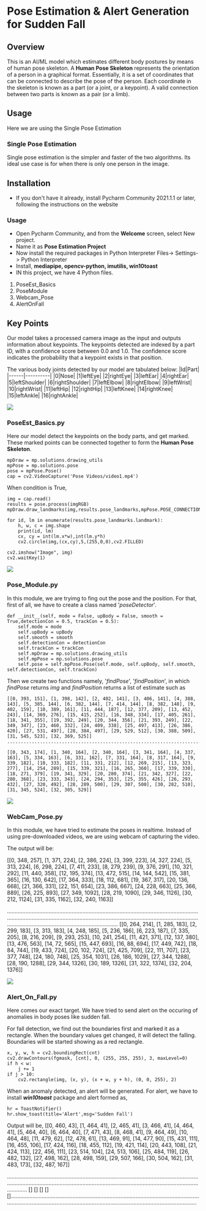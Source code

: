 # Pose Estimation & Alert Generation for Sudden Fall

## Overview
This is an AI/ML model which estimates different body postures by means of human pose skeleton. A **Human Pose Skeleton** represents the orientation of a person in a graphical format. Essentially, it is a set of coordinates that can be connected to describe the pose of the person. Each coordinate in the skeleton is known as a part (or a joint, or a keypoint). A valid connection between two parts is known as a pair (or a limb).



## Usage
Here we are using the Single Pose Estimation
### **Single Pose Estimation**
Single pose estimation is the simpler and faster of the two algorithms. Its ideal use case is for when there is only one person in the image.
## Installation 

- If you don't have it already, install Pycharm Community 2021.1.1  or later, following the instructions on the website

### Usage
- Open Pycharm Community, and from the **Welcome** screen, select New project.
- Name it as **Pose Estimation Project**
- Now install the required packages in Python Interpreter Files-> Settings-> Python Interpreter
- Install, **mediapipe, opencv-python, imutilis, win10toast**
- IN this project, we have 4 Python files.
1. PoseEst_Basics
2. PoseModule
3. Webcam_Pose
4. AlertOnFall

## Key Points
Our model takes a processed camera image as the input and outputs information about keypoints. The keypoints detected are indexed by a part ID, with a confidence score between 0.0 and 1.0. The confidence score indicates the probability that a keypoint exists in that position.


The various body joints detected by our model are tabulated below:
|Id|Part|
|------|----------|
|0|Nose|
|1|leftEye|
|2|rightEye|
|3|leftEar|
|4|rightEar|
|5|leftShoulder|
|6|rightShoulder|
|7|leftElbow|
|8|rightElbow|
|9|leftWrist|
|10|rightWrist|
|11|leftHip|
|12|rightHip|
|13|leftKnee|
|14|rightKnee|
|15|leftAnkle|
|16|rightAnkle|

![](https://i1.wp.com/www.marktechpost.com/wp-content/uploads/2020/08/Screenshot-2020-08-25-at-10.01.08-PM.png?fit=1039%2C620&ssl=1)

### **PoseEst_Basics.py**
Here our model detect the keypoints on the body parts, and get marked. These marked points can be connected together to form the **Human Pose Skeleton**.

```
mpDraw = mp.solutions.drawing_utils
mpPose = mp.solutions.pose
pose = mpPose.Pose()
cap = cv2.VideoCapture('Pose Videos/video1.mp4')
```
When condition is True,
``` 
img = cap.read()
results = pose.process(imgRGB)
mpDraw.draw_landmarks(img,results.pose_landmarks,mpPose.POSE_CONNECTIONS)

for id, lm in enumerate(results.pose_landmarks.landmark):
    h, w, c = img.shape
    print(id, lm)
    cx, cy = int(lm.x*w),int(lm.y*h)
    cv2.circle(img,(cx,cy),5,(255,0,0),cv2.FILLED)

cv2.imshow("Image", img)
cv2.waitKey(1)
```

![](https://learnopencv.com/wp-content/uploads/2018/05/OpenPose.jpg)

### **Pose_Module.py**
In this module, we are tryimg to fing out the pose and the position. For that, first of all, we have to create  a class named '_poseDetector_'.
```
def __init__(self, mode = False, upBody = False, smooth = True,detectionCon = 0.5, trackCon = 0.5):
    self.mode = mode
    self.upBody = upBody
    self.smooth = smooth
    self.detectionCon = detectionCon
    self.trackCon = trackCon
    self.mpDraw = mp.solutions.drawing_utils
    self.mpPose = mp.solutions.pose
    self.pose = self.mpPose.Pose(self.mode, self.upBody, self.smooth, self.detectionCon, self.trackCon)
```

Then we create two functions namely, '_findPose_', '_findPosition_', in which _findPose_ returns  _img_ and _findPosition_ returns a list of estimate such as
```
[[0, 393, 151], [1, 398, 142], [2, 402, 141], [3, 406, 141], [4, 388, 143], [5, 385, 144], [6, 382, 144], [7, 414, 144], [8, 382, 148], [9, 402, 159], [10, 389, 161], [11, 444, 187], [12, 377, 209], [13, 452, 243], [14, 369, 276], [15, 415, 252], [16, 348, 334], [17, 405, 261], [18, 341, 355], [19, 392, 249], [20, 344, 356], [21, 393, 249], [22, 349, 347], [23, 460, 332], [24, 409, 338], [25, 497, 413], [26, 386, 420], [27, 531, 497], [28, 384, 497], [29, 529, 512], [30, 388, 509], [31, 545, 523], [32, 369, 525]]
...........................................................................................................................................................................................................................................................................................................................

[[0, 343, 174], [1, 340, 164], [2, 340, 164], [3, 341, 164], [4, 337, 163], [5, 334, 163], [6, 331, 162], [7, 331, 164], [8, 317, 164], [9, 339, 182], [10, 333, 182], [11, 331, 212], [12, 269, 215], [13, 323, 277], [14, 254, 289], [15, 339, 321], [16, 265, 360], [17, 339, 330], [18, 271, 379], [19, 341, 329], [20, 280, 374], [21, 342, 327], [22, 280, 368], [23, 333, 343], [24, 294, 353], [25, 355, 426], [26, 293, 432], [27, 320, 492], [28, 289, 500], [29, 307, 500], [30, 282, 510], [31, 345, 524], [32, 305, 529]]
```
![](https://cdn-images-1.medium.com/max/600/1*H2ViR54BACV0patPZmhHnw.gif)

### **WebCam_Pose.py**
In this module, we have tried to estimate the poses in realtime. Instead of using pre-downloaded videos, we are using webcam of capturing the video.

The output will be:

[[0, 348, 257], [1, 371, 224], [2, 386, 224], [3, 399, 223], [4, 327, 224], [5, 313, 224], [6, 298, 224], [7, 411, 233], [8, 279, 239], [9, 376, 291], [10, 321, 292], [11, 440, 358], [12, 195, 374], [13, 472, 515], [14, 144, 542], [15, 381, 365], [16, 130, 642], [17, 364, 333], [18, 112, 681], [19, 367, 317], [20, 136, 668], [21, 366, 331], [22, 151, 654], [23, 386, 667], [24, 228, 663], [25, 366, 889], [26, 225, 893], [27, 349, 1092], [28, 219, 1090], [29, 346, 1126], [30, 212, 1124], [31, 335, 1162], [32, 240, 1163]]

................................................................................................................................................................................................................................................................................................................................
[[0, 264, 214], [1, 285, 183], [2, 299, 183], [3, 313, 183], [4, 248, 185], [5, 236, 186], [6, 223, 187], [7, 335, 205], [8, 216, 209], [9, 293, 253], [10, 241, 254], [11, 421, 371], [12, 137, 380], [13, 476, 563], [14, 72, 565], [15, 447, 693], [16, 88, 694], [17, 449, 742], [18, 84, 744], [19, 433, 724], [20, 102, 724], [21, 425, 709], [22, 111, 707], [23, 377, 748], [24, 180, 748], [25, 354, 1031], [26, 186, 1029], [27, 344, 1288], [28, 190, 1288], [29, 344, 1326], [30, 189, 1326], [31, 322, 1374], [32, 204, 1376]]

![](https://www.tensorflow.org/images/lite/models/pose_estimation.gif)


### **Alert_On_Fall.py**
Here comes our exact target. We have tried to send alert on the occuring of anomalies in body poses like sudden fall. 

For fall detection, we find out the boundaries first and marked it as a rectangle. When the boundary values get changed, it will detect the falling. Boundaries will be started showing as a red rectangle.

```
x, y, w, h = cv2.boundingRect(cnt)
cv2.drawContours(fgmask, [cnt], 0, (255, 255, 255), 3, maxLevel=0)
if h < w:
    j += 1
if j > 10:
    cv2.rectangle(img, (x, y), (x + w, y + h), (0, 0, 255), 2)
```

When an anomaly detected, an alert will be generated. For alert, we have to install **_win10toast_** package and alert formed as,

``` 
hr = ToastNotifier()
hr.show_toast(title='Alert',msg='Sudden Fall')
```

Output will be,
[[0, 460, 43], [1, 464, 41], [2, 465, 41], [3, 466, 41], [4, 464, 41], [5, 464, 40], [6, 464, 40], [7, 471, 43], [8, 468, 41], [9, 464, 49], [10, 464, 48], [11, 479, 62], [12, 478, 61], [13, 469, 91], [14, 477, 90], [15, 431, 111], [16, 455, 106], [17, 424, 116], [18, 455, 112], [19, 421, 114], [20, 443, 108], [21, 424, 113], [22, 456, 111], [23, 514, 104], [24, 513, 106], [25, 484, 119], [26, 482, 132], [27, 498, 162], [28, 498, 159], [29, 507, 166], [30, 504, 162], [31, 483, 173], [32, 487, 167]]

.....................................................................................................................................................................................................................................................................
[]
[]
[]
[]
[].....................................................................................................................................................................................................................................................

